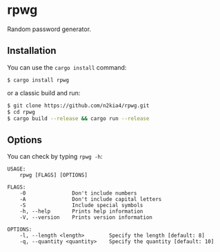 # rpwg

Random password generator.

## Installation

You can use the `cargo install` command:

    $ cargo install rpwg

or a classic build and run:

```bash
$ git clone https://github.com/n2kia4/rpwg.git
$ cd rpwg
$ cargo build --release && cargo run --release
```

## Options

You can check by typing `rpwg -h`:


```
USAGE:
    rpwg [FLAGS] [OPTIONS]

FLAGS:
    -0               Don't include numbers
    -A               Don't include capital letters
    -S               Include special symbols
    -h, --help       Prints help information
    -V, --version    Prints version information

OPTIONS:
    -l, --length <length>        Specify the length [default: 8]
    -q, --quantity <quantity>    Specify the quantity [default: 10]
```
